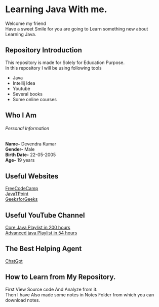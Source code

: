 # Learning Java With me.
Welcome my friend <br>
Have a sweet Smile for you are going to Learn  something new about Learning Java.
## Repository Introduction 
This repository is made for Solely for Education Purpose. <br>
In this repository I will be using following tools
+ Java
+ Intellij Idea
+ Youtube
+ Several books
+ Some online courses
## Who I Am
###### Personal Information
__Name-__ Devendra Kumar <br>
__Gender-__ Male <br>
__Birth Date-__ 22-05-2005 <br>
__Age-__ 19 years <br>

## Useful Websites 
[FreeCodeCamp](https://www.freecodecamp.org/) <br>
[JavaTPoint](https://www.javatpoint.com/) <br>
[GeeksforGeeks](https://www.geeksforgeeks.org/) <br> 
## Useful YouTube Channel
[Core Java Playlist in 200 hours ](https://www.youtube.com/watch?v=eTXd89t8ngI&list=PLd3UqWTnYXOlDN1ShvI0LSuxl-9THz4jm) <br>
[Advanced java Playlist in 54 hours ](https://www.youtube.com/watch?v=eso86YqpCeI&list=PLmEIJ0ZlD1HSLMdyAWciph2YKCm2Smgdq) <br>
## The Best Helping Agent
[ChatGpt](https://chat.openai.com/c/8fabdd9b-d51b-4477-abb3-01789916d09a)

## How to Learn from My Repository.
First View Source code And Analyze from it. <br> Then I have Also made some notes in Notes Folder from which you can download notes.


